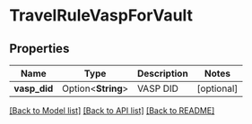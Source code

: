 # TravelRuleVaspForVault

## Properties

Name | Type | Description | Notes
------------ | ------------- | ------------- | -------------
**vasp_did** | Option<**String**> | VASP DID | [optional]

[[Back to Model list]](../README.md#documentation-for-models) [[Back to API list]](../README.md#documentation-for-api-endpoints) [[Back to README]](../README.md)


